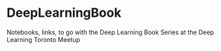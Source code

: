 # DeepLearningBook
Notebooks, links, to go with the Deep Learning Book Series at the Deep Learning Toronto Meetup
